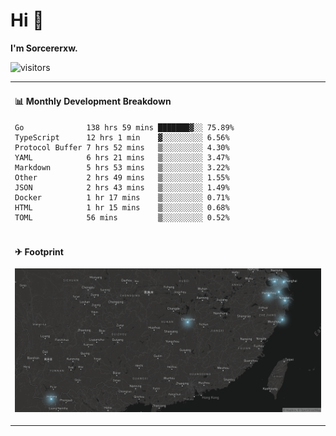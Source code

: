 # Hi 👋

**I'm Sorcererxw.**

![visitors](https://visitor-badge.glitch.me/badge?page_id=sorcererxw.sorcererx)

<table width="800px">
<tr>
<td valign="top" width="50%">

#### 📊 Monthly Development Breakdown

<!--START_SECTION:waka-->
```text
Go              138 hrs 59 mins ███████▓░░ 75.89%
TypeScript      12 hrs 1 min    ▓░░░░░░░░░ 6.56%
Protocol Buffer 7 hrs 52 mins   ▒░░░░░░░░░ 4.30%
YAML            6 hrs 21 mins   ▒░░░░░░░░░ 3.47%
Markdown        5 hrs 53 mins   ▒░░░░░░░░░ 3.22%
Other           2 hrs 49 mins   ▒░░░░░░░░░ 1.55%
JSON            2 hrs 43 mins   ▒░░░░░░░░░ 1.49%
Docker          1 hr 17 mins    ▒░░░░░░░░░ 0.71%
HTML            1 hr 15 mins    ▒░░░░░░░░░ 0.68%
TOML            56 mins         ▒░░░░░░░░░ 0.52%
```
<!--END_SECTION:waka-->

</tr>
<tr>
<td colspan="2">

#### ✈ Footprint

![footprint](./footprint.png)

</td>
</tr>
</table>


